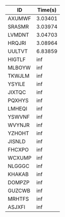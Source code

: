 |ID|Time(s)|
|-|-|
|AXUMWF|3.03401|
|SRASMR|3.03974|
|LVMDNT|3.04703|
|HRQJRI|3.08964|
|UULTVT|6.83859|
|HIGTLF|inf|
|MLBOYW|inf|
|TKWJLM|inf|
|YSYILE|inf|
|JIXTQC|inf|
|PQXHYS|inf|
|LMHEQI|inf|
|YSWVNF|inf|
|WVYNJR|inf|
|YZHOHT|inf|
|JISNLD|inf|
|FHCXPO|inf|
|WCXUMP|inf|
|NLGGGC|inf|
|KHAKAB|inf|
|DOMPZP|inf|
|GUZCWB|inf|
|MRHTFS|inf|
|ASJXFI|inf|

